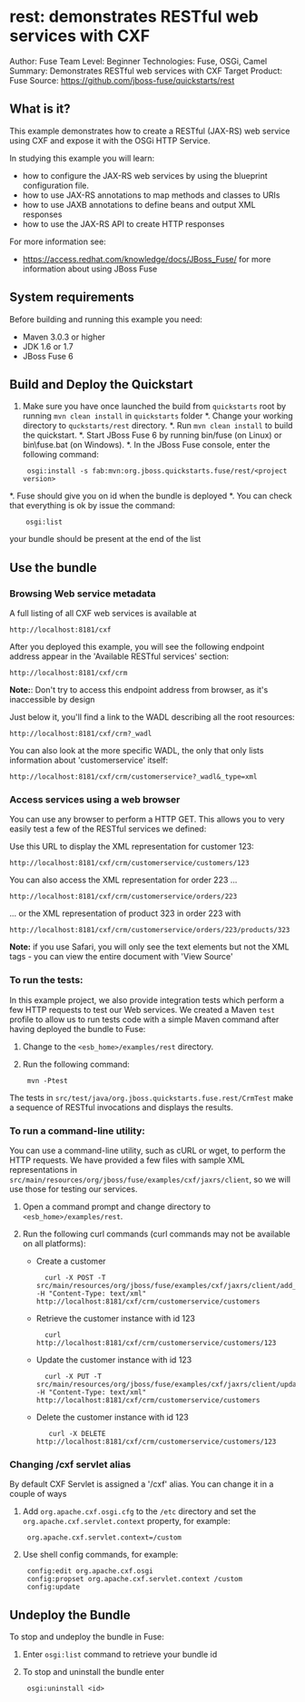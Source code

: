 rest: demonstrates RESTful web services with CXF
===============================================
Author: Fuse Team
Level: Beginner
Technologies: Fuse, OSGi, Camel
Summary: Demonstrates RESTful web services with CXF
Target Product: Fuse
Source: <https://github.com/jboss-fuse/quickstarts/rest>

What is it?
-----------
This example demonstrates how to create a RESTful (JAX-RS) web service using CXF and expose it with the OSGi HTTP Service.

In studying this example you will learn:

* how to configure the JAX-RS web services by using the blueprint configuration file.
* how to use JAX-RS annotations to map methods and classes to URIs
* how to use JAXB annotations to define beans and output XML responses
* how to use the JAX-RS API to create HTTP responses

For more information see:

* https://access.redhat.com/knowledge/docs/JBoss_Fuse/ for more information about using JBoss Fuse

System requirements
-------------------
Before building and running this example you need:

* Maven 3.0.3 or higher
* JDK 1.6 or 1.7
* JBoss Fuse 6

Build and Deploy the Quickstart
-------------------------

1. Make sure you have once launched the build from `quickstarts` root by running `mvn clean install` in `quickstarts` folder
*. Change your working directory to `quckstarts/rest` directory.
*. Run `mvn clean install` to build the quickstart.
*. Start JBoss Fuse 6 by running bin/fuse (on Linux) or bin\fuse.bat (on Windows).
*. In the JBoss Fuse console, enter the following command:

        osgi:install -s fab:mvn:org.jboss.quickstarts.fuse/rest/<project version>

*. Fuse should give you on id when the bundle is deployed
*. You can check that everything is ok by issue the command:

        osgi:list
   your bundle should be present at the end of the list


Use the bundle
----------------

### Browsing Web service metadata

A full listing of all CXF web services is available at

    http://localhost:8181/cxf

After you deployed this example, you will see the following endpoint address appear in the 'Available RESTful services' section:

    http://localhost:8181/cxf/crm
**Note:**: Don't try to access this endpoint address from browser, as it's inaccessible by design

Just below it, you'll find a link to the WADL describing all the root resources:

    http://localhost:8181/cxf/crm?_wadl

You can also look at the more specific WADL, the only that only lists information about 'customerservice' itself:

	http://localhost:8181/cxf/crm/customerservice?_wadl&_type=xml

### Access services using a web browser

You can use any browser to perform a HTTP GET.  This allows you to very easily test a few of the RESTful services we defined:

Use this URL to display the XML representation for customer 123:

    http://localhost:8181/cxf/crm/customerservice/customers/123

You can also access the XML representation for order 223 ...

    http://localhost:8181/cxf/crm/customerservice/orders/223

... or the XML representation of product 323 in order 223 with

    http://localhost:8181/cxf/crm/customerservice/orders/223/products/323

**Note:** if you use Safari, you will only see the text elements but not the XML tags - you can view the entire document with 'View Source'

### To run the tests:

In this example project, we also provide integration tests which perform a few HTTP requests to test our Web services. We
created a Maven `test` profile to allow us to run tests code with a simple Maven command after having deployed the bundle to Fuse:

1. Change to the `<esb_home>/examples/rest` directory.
2. Run the following command:

        mvn -Ptest
        
The tests in `src/test/java/org.jboss.quickstarts.fuse.rest/CrmTest`  make a sequence of RESTful invocations and displays the results.

### To run a command-line utility:

You can use a command-line utility, such as cURL or wget, to perform the HTTP requests.  We have provided a few files with sample XML representations in `src/main/resources/org/jboss/fuse/examples/cxf/jaxrs/client`, so we will use those for testing our services.

1. Open a command prompt and change directory to `<esb_home>/examples/rest`.
2. Run the following curl commands (curl commands may not be available on all platforms):
    
    * Create a customer
 
            curl -X POST -T src/main/resources/org/jboss/fuse/examples/cxf/jaxrs/client/add_customer.xml -H "Content-Type: text/xml" http://localhost:8181/cxf/crm/customerservice/customers
  
    * Retrieve the customer instance with id 123
    
            curl http://localhost:8181/cxf/crm/customerservice/customers/123

    * Update the customer instance with id 123
  
            curl -X PUT -T src/main/resources/org/jboss/fuse/examples/cxf/jaxrs/client/update_customer.xml -H "Content-Type: text/xml" http://localhost:8181/cxf/crm/customerservice/customers

    * Delete the customer instance with id 123
  
             curl -X DELETE http://localhost:8181/cxf/crm/customerservice/customers/123

### Changing /cxf servlet alias

By default CXF Servlet is assigned a '/cxf' alias. You can change it in a couple of ways

1. Add `org.apache.cxf.osgi.cfg` to the `/etc` directory and set the `org.apache.cxf.servlet.context` property, for example:

        org.apache.cxf.servlet.context=/custom

2. Use shell config commands, for example:

        config:edit org.apache.cxf.osgi
        config:propset org.apache.cxf.servlet.context /custom
        config:update

Undeploy the Bundle
--------------------

To stop and undeploy the bundle in Fuse:

1. Enter `osgi:list` command to retrieve your bundle id
2. To stop and uninstall the bundle enter

        osgi:uninstall <id>

